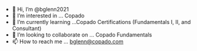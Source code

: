 - 👋 Hi, I’m @bglenn2021
- 👀 I’m interested in ... Copado
- 🌱 I’m currently learning ...Copado Certifications (Fundamentals I, II, and Consultant)
- 💞️ I’m looking to collaborate on ... Copado Fundamentals
- 📫 How to reach me ... bglenn@copado.com

<!---
bglenn2021/bglenn2021 is a ✨ special ✨ repository because its `README.md` (this file) appears on your GitHub profile.
You can click the Preview link to take a look at your changes.
--->

